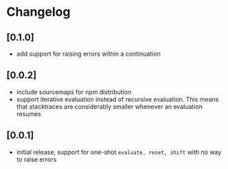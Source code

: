 # Changelog

## \[0.1.0]
- add support for raising errors within a continuation

## \[0.0.2]

- include sourcemaps for npm distribution
- support iterative evaluation instead of recursive evaluation. This means that
  stacktraces are considerably smaller whenever an evaluation resumes

## \[0.0.1]

- initial release, support for one-shot `evaluate, reset, shift` with no way to
  raise errors
